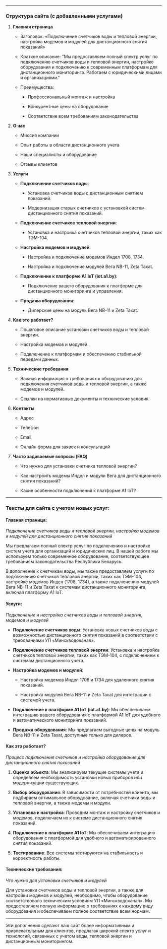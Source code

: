 
---

### **Структура сайта (с добавленными услугами)**

1. **Главная страница**
    
    - Заголовок: «Подключение счетчиков воды и тепловой энергии, настройка модемов и модулей для дистанционного снятия показаний»
        
    - Краткое описание: "Мы предоставляем полный спектр услуг по подключению счетчиков воды и тепловой энергии, настройке оборудования и подключению к современным платформам для дистанционного мониторинга. Работаем с юридическими лицами и организациями."
        
    - Преимущества:
        
        - Профессиональный монтаж и настройка
            
        - Конкурентные цены на оборудование
            
        - Соответствие всем требованиям законодательства
            
2. **О нас**
    
    - Миссия компании
        
    - Опыт работы в области дистанционного учета
        
    - Наши специалисты и оборудование
        
    - Отзывы клиентов
        
3. **Услуги**
    
    - **Подключение счетчиков воды**:
        
        - Установка счетчиков воды с дистанционным снятием показаний.
            
        - Модернизация старых счетчиков с установкой систем дистанционного снятия показаний.
            
    - **Подключение счетчиков тепловой энергии**:
        
        - Установка и настройка счетчиков тепловой энергии, таких как ТЭМ-104.
            
    - **Настройка модемов и модулей**:
        
        - Настройка и подключение модемов Индел 1708, 1734.
            
        - Настройка и подключение модулей Вега NB-11, Zeta Taxat.
            
    - **Подключение к платформе A1 IoT (iot.a1.by)**:
        
        - Подключение вашего оборудования к платформе для дистанционного мониторинга и управления.
            
    - **Продажа оборудования**:
        
        - Дилерские цены на модуль Вега NB-11 и Zeta Taxat.
            
4. **Как это работает?**
    
    - Пошаговое описание установки счетчиков воды и тепловой энергии.
        
    - Настройка модемов и модулей.
        
    - Подключение к платформам и обеспечению стабильной передачи данных.
        
5. **Технические требования**
    
    - Важная информация о требованиях к оборудованию для подключения счетчиков воды и тепловой энергии, а также модемов и модулей.
        
    - Ссылки на нормативные документы и технические условия.
        
6. **Контакты**
    
    - Адрес
        
    - Телефон
        
    - Email
        
    - Онлайн форма для заявок и консультаций
        
7. **Часто задаваемые вопросы (FAQ)**
    
    - Что нужно для установки счетчика тепловой энергии?
        
    - Как настроить модемы Индел и модули Вега для дистанционного снятия показаний?
        
    - Какие особенности подключения к платформе A1 IoT?
        

---

### **Тексты для сайта с учетом новых услуг:**

#### **Главная страница:**

_Подключение счетчиков воды и тепловой энергии, настройка модемов и модулей для дистанционного снятия показаний_

Мы предлагаем полный спектр услуг по подключению и настройке систем учета для организаций и юридических лиц. В нашей работе мы используем только современное оборудование, соответствующее требованиям законодательства Республики Беларусь.

В дополнение к счетчикам воды, мы также предоставляем услуги по подключению счетчиков тепловой энергии, таких как ТЭМ-104, настройке модемов Индел (1708, 1734), а также подключению модулей Вега NB-11 и Zeta Taxat к системам дистанционного мониторинга, включая платформу A1 IoT.

#### **Услуги:**

_Подключение и настройка счетчиков воды и тепловой энергии, модемов и модулей_

- **Подключение счетчиков воды**: Установка новых счетчиков воды с возможностью дистанционного снятия показаний в соответствии с требованиями УП «Минскводоканал».
    
- **Подключение счетчиков тепловой энергии**: Установка и настройка счетчиков тепловой энергии, таких как ТЭМ-104, с подключением к системам дистанционного учета.
    
- **Настройка модемов и модулей**:
    
    - Настройка модемов Индел 1708 и 1734 для удаленного снятия показаний.
        
    - Настройка модулей Вега NB-11 и Zeta Taxat для интеграции с системой учета.
        
- **Подключение к платформе A1 IoT (iot.a1.by)**: Мы обеспечиваем интеграцию вашего оборудования с платформой A1 IoT для удобного и автоматического мониторинга показаний.
    
- **Продажа оборудования**: Мы предлагаем выгодные цены на модуль Вега NB-11 и Zeta Taxat, доступные только для дилеров.
    

#### **Как это работает?**

_Процесс подключения счетчиков и настройка оборудования для дистанционного снятия показаний_

1. **Оценка объекта**: Мы анализируем текущие системы учета и определяем необходимость установки новых приборов или модернизации существующих.
    
2. **Выбор оборудования**: В зависимости от потребностей клиента, мы подбираем оптимальное оборудование, включая счетчики воды и тепловой энергии, а также модемы и модули.
    
3. **Установка и настройка**: Проводим монтаж и настройку счетчиков и модемов, подключаем их к системе дистанционного снятия показаний.
    
4. **Подключение к платформе A1 IoT**: Мы обеспечиваем интеграцию оборудования с платформой для удобного и автоматизированного снятия показаний.
    
5. **Тестирование**: Все системы тестируются на стабильность и корректность работы.
    

#### **Технические требования:**

_Что нужно для установки счетчиков и модулей_

Для установки счетчиков воды и тепловой энергии, а также для настройки модемов и модулей, необходимо, чтобы оборудование соответствовало техническим условиям УП «Минскводоканал». Мы предоставляем полную информацию о требованиях к каждому виду оборудования и обеспечиваем полное соответствие всем нормам.

---

Эти дополнения сделают ваш сайт более информативным и привлекательным для клиентов, предлагая широкий спектр услуг и технологий, связанных с учетом воды, тепловой энергии и дистанционным мониторингом.
